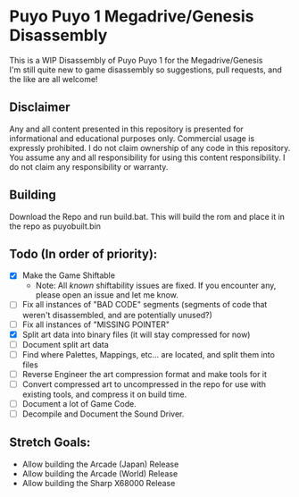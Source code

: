# Puyo Puyo 1 Megadrive/Genesis Disassembly
This is a WIP Disassembly of Puyo Puyo 1 for the Megadrive/Genesis    
I'm still quite new to game disassembly so suggestions, pull requests, and the like are all welcome!    
## Disclaimer
Any and all content presented in this repository is presented for informational and educational purposes only.
Commercial usage is expressly prohibited.  I do not claim ownership of any code in this repository.
You assume any and all responsibility for using this content responsibility.  I do not claim any responsibility or warranty.
## Building
Download the Repo and run build.bat.  This will build the rom and place it in the repo as puyobuilt.bin
## Todo (In order of priority):
- [x] Make the Game Shiftable
	- Note: All *known* shiftability issues are fixed.  If you encounter any, please open an issue and let me know.
- [ ] Fix all instances of "BAD CODE" segments (segments of code that weren't disassembled, and are potentially unused?)
- [ ] Fix all instances of "MISSING POINTER"
- [x] Split art data into binary files (it will stay compressed for now)
- [ ] Document split art data
- [ ] Find where Palettes, Mappings, etc... are located, and split them into files
- [ ] Reverse Engineer the art compression format and make tools for it
- [ ] Convert compressed art to uncompressed in the repo for use with existing tools, and compress it on build time.
- [ ] Document a lot of Game Code.
- [ ] Decompile and Document the Sound Driver.
## Stretch Goals:
- Allow building the Arcade (Japan) Release
- Allow building the Arcade (World) Release
- Allow building the Sharp X68000 Release
